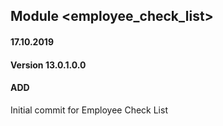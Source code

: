 ## Module <employee_check_list>

#### 17.10.2019
#### Version 13.0.1.0.0
#### ADD
Initial commit for Employee Check List



